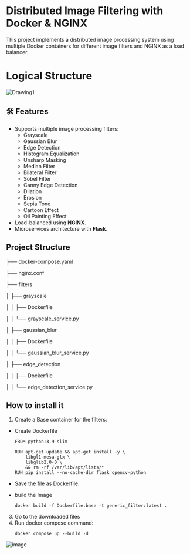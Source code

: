 # Distributed Image Filtering with Docker & NGINX

This project implements a distributed image processing system using multiple Docker containers for different image filters and NGINX as a load balancer.
# Logical Structure 
![Drawing1](https://github.com/user-attachments/assets/1dd8b4f6-5117-4146-a0b6-3874a259d782)

## 🛠 Features
- Supports multiple image processing filters:
  - Grayscale
  - Gaussian Blur
  - Edge Detection
  - Histogram Equalization
  - Unsharp Masking
  - Median Filter
  - Bilateral Filter
  - Sobel Filter
  - Canny Edge Detection
  - Dilation
  - Erosion
  - Sepia Tone
  - Cartoon Effect
  - Oil Painting Effect
- Load-balanced using **NGINX**.
- Microservices architecture with **Flask**.


## Project Structure

├── docker-compose.yaml

├── nginx.conf

├── filters

│   ├── grayscale

│   │   ├── Dockerfile

│   │   └── grayscale_service.py

│   ├── gaussian_blur

│   │   ├── Dockerfile

│   │   └── gaussian_blur_service.py

│   ├── edge_detection

│   │   ├── Dockerfile

│   │   └── edge_detection_service.py




## How to install it
1. Create a Base container for the filters:
  - Create Dockerfile
    ```
    FROM python:3.9-slim
    
    RUN apt-get update && apt-get install -y \
        libgl1-mesa-glx \
        libglib2.0-0 \
        && rm -rf /var/lib/apt/lists/*
    RUN pip install --no-cache-dir flask opencv-python
    ```
  - Save the file as Dockerfile.
  
  - build the Image 
  
    ```
    docker build -f Dockerfile.base -t generic_filter:latest .

    ```

3. Go to the downloaded files
4. Run docker compose command:
   ```
   docker compose up --build -d
   ```
![image](https://github.com/user-attachments/assets/d36410ac-5d67-4669-90f3-633441d2da3b)
